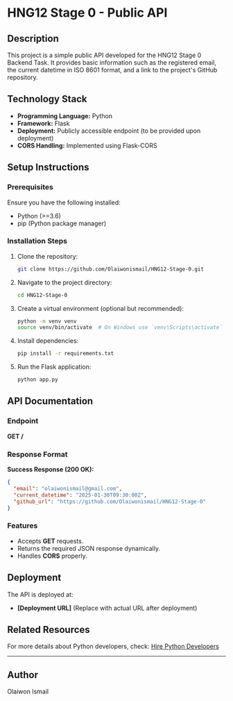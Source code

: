  

# HNG12 Stage 0 - Public API

## Description
This project is a simple public API developed for the HNG12 Stage 0 Backend Task. It provides basic information such as the registered email, the current datetime in ISO 8601 format, and a link to the project's GitHub repository.

## Technology Stack
- **Programming Language:** Python
- **Framework:** Flask
- **Deployment:** Publicly accessible endpoint (to be provided upon deployment)
- **CORS Handling:** Implemented using Flask-CORS

## Setup Instructions
### Prerequisites
Ensure you have the following installed:
- Python (>=3.6)
- pip (Python package manager)

### Installation Steps
1. Clone the repository:
   ```bash
   git clone https://github.com/Olaiwonismail/HNG12-Stage-0.git
   ```
2. Navigate to the project directory:
   ```bash
   cd HNG12-Stage-0
   ```
3. Create a virtual environment (optional but recommended):
   ```bash
   python -m venv venv
   source venv/bin/activate  # On Windows use `venv\Scripts\activate`
   ```
4. Install dependencies:
   ```bash
   pip install -r requirements.txt
   ```
5. Run the Flask application:
   ```bash
   python app.py
   ```

## API Documentation
### Endpoint
**GET /**

### Response Format
**Success Response (200 OK):**
```json
{
  "email": "olaiwonismail@gmail.com",
  "current_datetime": "2025-01-30T09:30:00Z",
  "github_url": "https://github.com/Olaiwonismail/HNG12-Stage-0"
}
```

### Features
- Accepts **GET** requests.
- Returns the required JSON response dynamically.
- Handles **CORS** properly.

## Deployment
The API is deployed at:
- **[Deployment URL]** (Replace with actual URL after deployment)

## Related Resources
For more details about Python developers, check:
[Hire Python Developers](https://hng.tech/hire/python-developers)

---

## Author
Olaiwon Ismail

